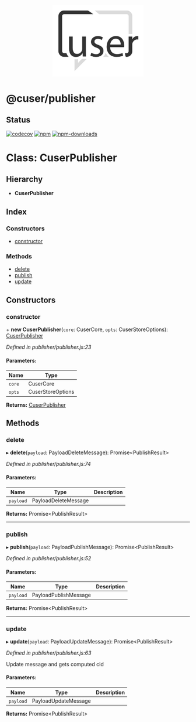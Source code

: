<p align="center">
  <a href="./"><img width="250" src="https://raw.githubusercontent.com/rubeniskov/cuser/master/docs/logo.svg" alt="cuser logo" /></a>
</p>

# @cuser/publisher

## Status
[![codecov](https://codecov.io/gh/rubeniskov/cuser/branch/master/graph/badge.svg?flag=publisher)](https://codecov.io/gh/rubeniskov/cuser)
[![npm](https://img.shields.io/npm/v/@cuser/publisher.svg)](https://www.npmjs.com/package/@cuser/publisher)
[![npm-downloads](https://img.shields.io/npm/dw/@cuser/publisher)](https://www.npmjs.com/package/@cuser/publisher)
# Class: CuserPublisher

## Hierarchy

* **CuserPublisher**

## Index

### Constructors

* [constructor](cuserpublisher.md#constructor)

### Methods

* [delete](cuserpublisher.md#delete)
* [publish](cuserpublisher.md#publish)
* [update](cuserpublisher.md#update)

## Constructors

### constructor

\+ **new CuserPublisher**(`core`: CuserCore, `opts`: CuserStoreOptions): [CuserPublisher](cuserpublisher.md)

*Defined in publisher/publisher.js:23*

#### Parameters:

Name | Type |
------ | ------ |
`core` | CuserCore |
`opts` | CuserStoreOptions |

**Returns:** [CuserPublisher](cuserpublisher.md)

## Methods

### delete

▸ **delete**(`payload`: PayloadDeleteMessage): Promise\<PublishResult>

*Defined in publisher/publisher.js:74*

#### Parameters:

Name | Type | Description |
------ | ------ | ------ |
`payload` | PayloadDeleteMessage |   |

**Returns:** Promise\<PublishResult>

___

### publish

▸ **publish**(`payload`: PayloadPublishMessage): Promise\<PublishResult>

*Defined in publisher/publisher.js:52*

#### Parameters:

Name | Type | Description |
------ | ------ | ------ |
`payload` | PayloadPublishMessage |   |

**Returns:** Promise\<PublishResult>

___

### update

▸ **update**(`payload`: PayloadUpdateMessage): Promise\<PublishResult>

*Defined in publisher/publisher.js:63*

Update message and gets computed cid

#### Parameters:

Name | Type | Description |
------ | ------ | ------ |
`payload` | PayloadUpdateMessage |   |

**Returns:** Promise\<PublishResult>

